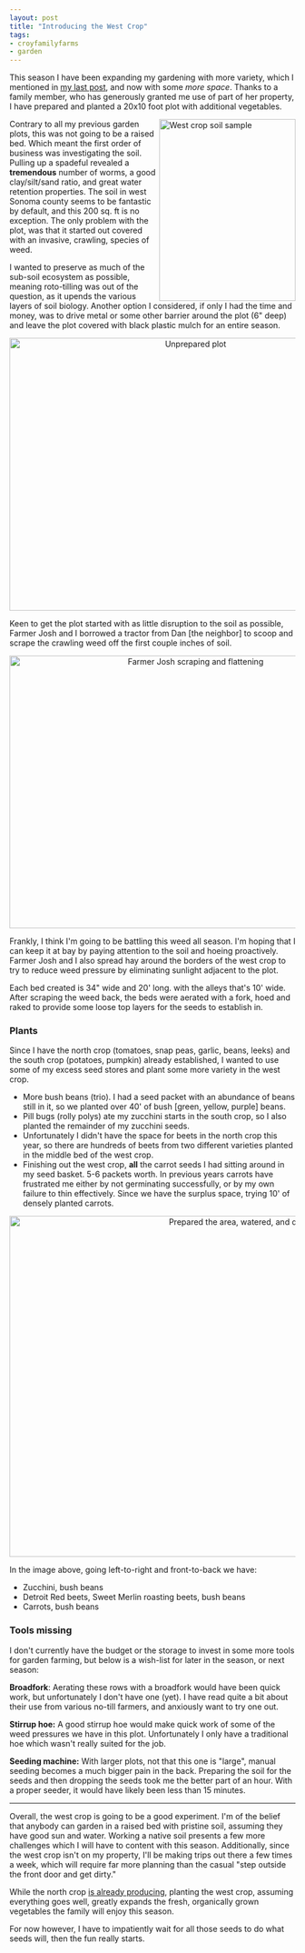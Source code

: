 ```yaml
---
layout: post
title: "Introducing the West Crop"
tags:
- croyfamilyfarms
- garden
---
```


This season I have been expanding my gardening with more variety, which I
mentioned in [my last post](/2017/04/24/the-2017-growing-season.html), and now
with some _more space_. Thanks to a family member, who has generously granted me
use of part of her property, I have prepared and planted a 20x10 foot plot with
additional vegetables.


<a data-flickr-embed="true"
href="https://www.flickr.com/photos/agentdero/33679554824/" title="West crop
soil sample"><img
src="https://c1.staticflickr.com/5/4175/33679554824_2408e8b123_n.jpg"
width="240" height="320" alt="West crop soil sample" align="right"></a>

Contrary to all my previous garden plots, this was not going to be a raised
bed. Which meant the first order of business was investigating the soil.
Pulling up a spadeful revealed a **tremendous** number of worms, a good
clay/silt/sand ratio, and great water retention properties. The soil in west
Sonoma county seems to be fantastic by default, and this 200 sq. ft is no
exception. The only problem with the plot, was that it started out covered with
an invasive, crawling, species of weed.

I wanted to preserve as much of the sub-soil ecosystem as possible, meaning
roto-tilling was out of the question, as it upends the various layers of soil
biology. Another option I considered, if only I had the time and money, was to drive
metal or some other barrier around the plot (6" deep) and leave the plot
covered with black plastic mulch for an entire season.

<center>
<a data-flickr-embed="true"  href="https://www.flickr.com/photos/agentdero/34480812076/" title="Unprepared plot"><img src="https://c1.staticflickr.com/5/4193/34480812076_5f7f88eb55_z.jpg" width="640" height="480" alt="Unprepared plot"></a>
</center>

Keen to get the plot started with as little disruption to the soil as possible,
Farmer Josh and I borrowed a tractor from Dan [the neighbor] to scoop and
scrape the crawling weed off the first couple inches of soil.

<center>
<a data-flickr-embed="true"  href="https://www.flickr.com/photos/agentdero/34391861731/" title="Farmer Josh scraping and flattening"><img src="https://c1.staticflickr.com/5/4177/34391861731_ce66e63aee_z.jpg" width="640" height="480" alt="Farmer Josh scraping and flattening"></a>
</center>

Frankly, I think I'm going to be battling this weed all season. I'm hoping that
I can keep it at bay by paying attention to the soil and hoeing proactively.
Farmer Josh and I also spread hay around the borders of the west crop to try to
reduce weed pressure by eliminating sunlight adjacent to the plot.

Each bed created is 34" wide and 20' long. with the alleys that's 10' wide.
After scraping the weed back, the beds were aerated with a fork, hoed and raked
to provide some loose top layers for the seeds to establish in.

### Plants

Since I have the north crop (tomatoes, snap peas, garlic, beans, leeks) and the
south crop (potatoes, pumpkin) already established, I wanted to use some of my
excess seed stores and plant some more variety in the west crop.

* More bush beans (trio). I had a seed packet with an abundance of beans still
  in it, so we planted over 40' of bush [green, yellow, purple] beans.
* Pill bugs (rolly polys) ate my zucchini starts in the south crop, so I also
  planted the remainder of my zucchini seeds.
* Unfortunately I didn't have the space for beets in the north crop this year,
  so there are hundreds of beets from two different varieties planted in the
  middle bed of the west crop.
* Finishing out the west crop, **all** the carrot seeds I had sitting around in
  my seed basket. 5-6 packets worth. In previous years carrots have frustrated
  me either by not germinating successfully, or by my own failure to thin
  effectively. Since we have the surplus space, trying 10' of densely planted
  carrots.

<center>
<a data-flickr-embed="true"  href="https://www.flickr.com/photos/agentdero/34391846151/" title="Prepared the area, watered, and done!"><img src="https://c1.staticflickr.com/5/4173/34391846151_98c63c7101_c.jpg" width="800" height="600" alt="Prepared the area, watered, and done!"></a>
</center>


In the image above, going left-to-right and front-to-back we have:

* Zucchini, bush beans
* Detroit Red beets, Sweet Merlin roasting beets, bush beans
* Carrots, bush beans


### Tools missing

I don't currently have the budget or the storage to invest in some more tools
for garden farming, but below is a wish-list for later in the season, or next
season:

**Broadfork**: Aerating these rows with a broadfork would have been quick work,
but unfortunately I don't have one (yet). I have read quite a bit about their
use from various no-till farmers, and anxiously want to try one out.

**Stirrup hoe:** A good stirrup hoe would make quick work of some of the weed
pressures we have in this plot. Unfortunately I only have a traditional hoe
which wasn't really suited for the job.

**Seeding machine:** With larger plots, not that this one is "large", manual
seeding becomes a much bigger pain in the back. Preparing the soil for the
seeds and then dropping the seeds took me the better part of an hour. With a
proper seeder, it would have likely been less than 15 minutes.

---


Overall, the west crop is going to be a good experiment. I'm of the belief that
anybody can garden in a raised bed with pristine soil, assuming they have good
sun and water. Working a native soil presents a few more challenges which I
will have to content with this season. Additionally, since the west crop isn't
on my property, I'll be making trips out there a few times a week, which will
require far more planning than the casual "step outside the front door and
get dirty."


While the north crop [is already producing](https://www.flickr.com/photos/agentdero/34493649085/),
planting the west crop, assuming everything goes well, greatly expands the
fresh, organically grown vegetables the family will enjoy this season.

For now however, I have to impatiently wait for all those seeds to do what
seeds will, then the fun really starts.

